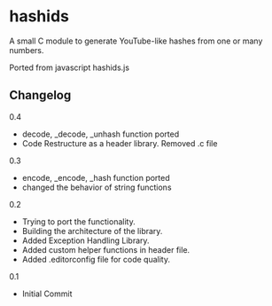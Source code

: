 hashids
=======

A small C module to generate YouTube-like hashes from one or many numbers.

Ported from javascript hashids.js


## Changelog

0.4
- decode, _decode, _unhash function ported
- Code Restructure as a header library. Removed .c file

0.3
- encode, _encode, _hash function ported
- changed the behavior of string functions

0.2
- Trying to port the functionality.
- Building the architecture of the library.
- Added Exception Handling Library.
- Added custom helper functions in header file.
- Added .editorconfig file for code quality.

0.1
- Initial Commit
